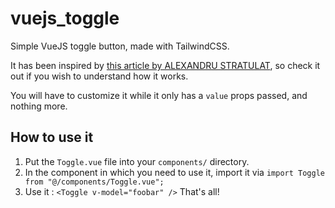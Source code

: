 # vuejs_toggle
Simple VueJS toggle button, made with TailwindCSS.

It has been inspired by [this article by ALEXANDRU STRATULAT](https://sandulat.com/blog/custom-switch-with-tailwind-and-vue), so check it out if you wish to understand how it works. 

You will have to customize it while it only has a `value` props passed, and nothing more.

## How to use it

1. Put the `Toggle.vue` file into your `components/` directory.
2. In the component in which you need to use it, import it via `import Toggle from "@/components/Toggle.vue";`
3. Use it : `<Toggle v-model="foobar" />`
That's all!
